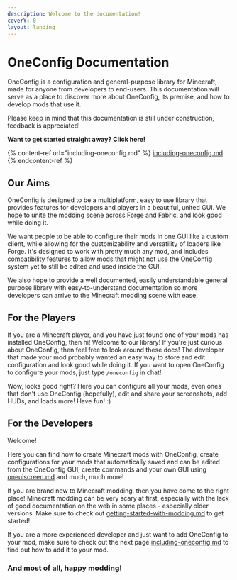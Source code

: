```yaml
---
description: Welcome to the documentation!
coverY: 0
layout: landing
---
```


# OneConfig Documentation

OneConfig is a configuration and general-purpose library for Minecraft, made for anyone from developers to end-users. This documentation will serve as a place to discover more about OneConfig, its premise, and how to develop mods that use it.

Please keep in mind that this documentation is still under construction, feedback is appreciated!

**Want to get started straight away? Click here!**

{% content-ref url="including-oneconfig.md" %}
[including-oneconfig.md](including-oneconfig.md)
{% endcontent-ref %}

## Our Aims

OneConfig is designed to be a multiplatform, easy to use library that provides features for developers and players in a beautiful, united GUI. We hope to unite the modding scene across Forge and Fabric, and look good while doing it.

We want people to be able to configure their mods in one GUI like a custom client, while allowing for the customizability and versatility of loaders like Forge. It's designed to work with pretty much any mod, and includes [compatibility](config/compatibility/ "mention") features to allow mods that might not use the OneConfig system yet to still be edited and used inside the GUI.

We also hope to provide a well documented, easily understandable general purpose library with easy-to-understand documentation so more developers can arrive to the Minecraft modding scene with ease.



## For the Players

If you are a Minecraft player, and you have just found one of your mods has installed OneConfig, then hi! Welcome to our library! If you're just curious about OneConfig, then feel free to look around these docs! The developer that made your mod probably wanted an easy way to store and edit configuration and look good while doing it. If you want to open OneConfig to configure your mods, just type `/oneconfig` in chat!

Wow, looks good right? Here you can configure all your mods, even ones that don't use OneConfig (hopefully), edit and share your screenshots, add HUDs, and loads more! Have fun! :)



## For the Developers

Welcome!

Here you can find how to create Minecraft mods with OneConfig, create configurations for your mods that automatically saved and can be edited from the OneConfig GUI, create commands and your own GUI using [oneuiscreen.md](gui/oneuiscreen.md "mention") and much, much more!

If you are brand new to Minecraft modding, then you have come to the right place! Minecraft modding can be very scary at first, especially with the lack of good documentation on the web in some places - especially older versions. Make sure to check out [getting-started-with-modding.md](basics/getting-started-with-modding.md "mention") to get started!

If you are a more experienced developer and just want to add OneConfig to your mod, make sure to check out the next page [including-oneconfig.md](including-oneconfig.md "mention") to find out how to add it to your mod.

### And most of all, happy modding!
